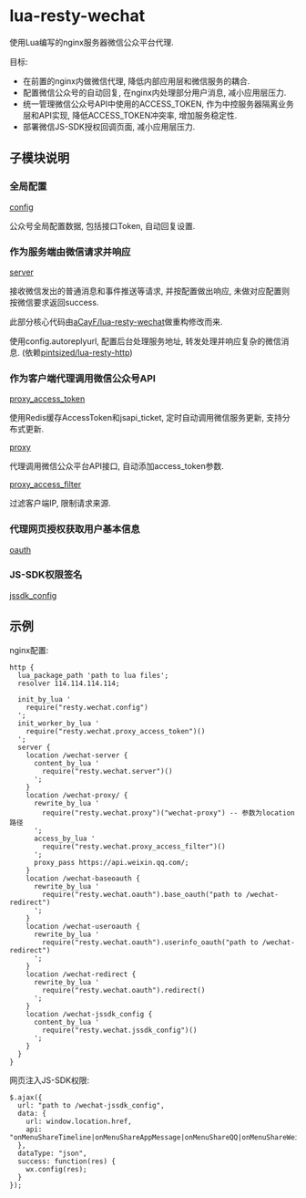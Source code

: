 # lua-resty-wechat

使用Lua编写的nginx服务器微信公众平台代理.

目标:
* 在前置的nginx内做微信代理, 降低内部应用层和微信服务的耦合.
* 配置微信公众号的自动回复, 在nginx内处理部分用户消息, 减小应用层压力.
* 统一管理微信公众号API中使用的ACCESS_TOKEN, 作为中控服务器隔离业务层和API实现, 降低ACCESS_TOKEN冲突率, 增加服务稳定性.
* 部署微信JS-SDK授权回调页面, 减小应用层压力.

## 子模块说明

### 全局配置

  [config](https://github.com/CharLemAznable/lua-resty-wechat/blob/master/lib/resty/wechat/config.lua)

  公众号全局配置数据, 包括接口Token, 自动回复设置.

### 作为服务端由微信请求并响应

  [server](https://github.com/CharLemAznable/lua-resty-wechat/blob/master/lib/resty/wechat/server.lua)

  接收微信发出的普通消息和事件推送等请求, 并按配置做出响应, 未做对应配置则按微信要求返回success.

  此部分核心代码由[aCayF/lua-resty-wechat](https://github.com/aCayF/lua-resty-wechat)做重构修改而来.

  使用config.autoreplyurl, 配置后台处理服务地址, 转发处理并响应复杂的微信消息. (依赖[pintsized/lua-resty-http](https://github.com/pintsized/lua-resty-http))

### 作为客户端代理调用微信公众号API

  [proxy_access_token](https://github.com/CharLemAznable/lua-resty-wechat/blob/master/lib/resty/wechat/proxy_access_token.lua)

  使用Redis缓存AccessToken和jsapi_ticket, 定时自动调用微信服务更新, 支持分布式更新.

  [proxy](https://github.com/CharLemAznable/lua-resty-wechat/blob/master/lib/resty/wechat/proxy.lua)

  代理调用微信公众平台API接口, 自动添加access_token参数.

  [proxy_access_filter](https://github.com/CharLemAznable/lua-resty-wechat/blob/master/lib/resty/wechat/proxy_access_filter.lua)

  过滤客户端IP, 限制请求来源.

### 代理网页授权获取用户基本信息

  [oauth](https://github.com/CharLemAznable/lua-resty-wechat/blob/master/lib/resty/wechat/oauth.lua)

### JS-SDK权限签名

  [jssdk_config](https://github.com/CharLemAznable/lua-resty-wechat/blob/master/lib/resty/wechat/jssdk_config.lua)

## 示例

  nginx配置:

    http {
      lua_package_path 'path to lua files';
      resolver 114.114.114.114;

      init_by_lua '
        require("resty.wechat.config")
      ';
      init_worker_by_lua '
        require("resty.wechat.proxy_access_token")()
      ';
      server {
        location /wechat-server {
          content_by_lua '
            require("resty.wechat.server")()
          ';
        }
        location /wechat-proxy/ {
          rewrite_by_lua '
            require("resty.wechat.proxy")("wechat-proxy") -- 参数为location路径
          ';
          access_by_lua '
            require("resty.wechat.proxy_access_filter")()
          ';
          proxy_pass https://api.weixin.qq.com/;
        }
        location /wechat-baseoauth {
          rewrite_by_lua '
            require("resty.wechat.oauth").base_oauth("path to /wechat-redirect")
          ';
        }
        location /wechat-useroauth {
          rewrite_by_lua '
            require("resty.wechat.oauth").userinfo_oauth("path to /wechat-redirect")
          ';
        }
        location /wechat-redirect {
          rewrite_by_lua '
            require("resty.wechat.oauth").redirect()
          ';
        }
        location /wechat-jssdk_config {
          content_by_lua '
            require("resty.wechat.jssdk_config")()
          ';
        }
      }
    }

  网页注入JS-SDK权限:

    $.ajax({
      url: "path to /wechat-jssdk_config",
      data: {
        url: window.location.href,
        api: "onMenuShareTimeline|onMenuShareAppMessage|onMenuShareQQ|onMenuShareWeibo|onMenuShareQZone"
      },
      dataType: "json",
      success: function(res) {
        wx.config(res);
      }
    });
